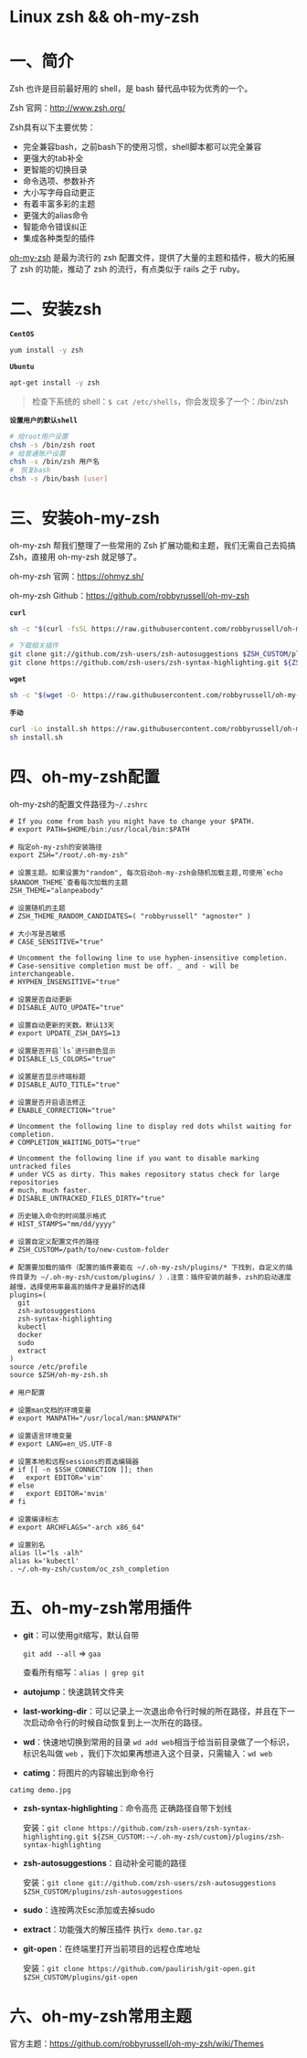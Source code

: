 # Linux zsh && oh-my-zsh

# 一、简介

Zsh 也许是目前最好用的 shell，是 bash 替代品中较为优秀的一个。

Zsh 官网：http://www.zsh.org/

Zsh具有以下主要优势：

- 完全兼容bash，之前bash下的使用习惯，shell脚本都可以完全兼容
- 更强大的tab补全
- 更智能的切换目录
- 命令选项、参数补齐
- 大小写字母自动更正
- 有着丰富多彩的主题
- 更强大的alias命令
- 智能命令错误纠正
- 集成各种类型的插件

[oh-my-zsh](https://github.com/robbyrussell/oh-my-zsh) 是最为流行的 zsh 配置文件，提供了大量的主题和插件，极大的拓展了 zsh 的功能，推动了 zsh 的流行，有点类似于 rails 之于 ruby。

# 二、安装zsh

**`CentOS`**

```bash
yum install -y zsh
```

**`Ubuntu`**

```bash
apt-get install -y zsh
```

> 检查下系统的 shell：`$ cat /etc/shells`，你会发现多了一个：/bin/zsh

**`设置用户的默认shell`**

```bash
# 给root用户设置
chsh -s /bin/zsh root
# 给普通账户设置
chsh -s /bin/zsh 用户名
#　恢复bash
chsh -s /bin/bash [user]
```

# 三、安装oh-my-zsh

oh-my-zsh 帮我们整理了一些常用的 Zsh 扩展功能和主题，我们无需自己去捣搞 Zsh，直接用 oh-my-zsh 就足够了。

oh-my-zsh 官网：https://ohmyz.sh/

oh-my-zsh Github：https://github.com/robbyrussell/oh-my-zsh

**`curl`**

```bash
sh -c "$(curl -fsSL https://raw.githubusercontent.com/robbyrussell/oh-my-zsh/master/tools/install.sh)"

# 下载相关插件
git clone git://github.com/zsh-users/zsh-autosuggestions $ZSH_CUSTOM/plugins/zsh-autosuggestions
git clone https://github.com/zsh-users/zsh-syntax-highlighting.git ${ZSH_CUSTOM:-~/.oh-my-zsh/custom}/plugins/zsh-syntax-highlighting
```

**`wget`**

```bash
sh -c "$(wget -O- https://raw.githubusercontent.com/robbyrussell/oh-my-zsh/master/tools/install.sh)"
```

**`手动`**

```bash
curl -Lo install.sh https://raw.githubusercontent.com/robbyrussell/oh-my-zsh/master/tools/install.sh
sh install.sh
```

# 四、oh-my-zsh配置

oh-my-zsh的配置文件路径为`~/.zshrc`

```properties
# If you come from bash you might have to change your $PATH.
# export PATH=$HOME/bin:/usr/local/bin:$PATH

# 指定oh-my-zsh的安装路径
export ZSH="/root/.oh-my-zsh"

# 设置主题。如果设置为"random", 每次启动oh-my-zsh会随机加载主题,可使用`echo $RANDOM_THEME`查看每次加载的主题
ZSH_THEME="alanpeabody"

# 设置随机的主题
# ZSH_THEME_RANDOM_CANDIDATES=( "robbyrussell" "agnoster" )

# 大小写是否敏感
# CASE_SENSITIVE="true"

# Uncomment the following line to use hyphen-insensitive completion.
# Case-sensitive completion must be off. _ and - will be interchangeable.
# HYPHEN_INSENSITIVE="true"

# 设置是否自动更新
# DISABLE_AUTO_UPDATE="true"

# 设置自动更新的天数。默认13天
# export UPDATE_ZSH_DAYS=13

# 设置是否开启`ls`进行颜色显示
# DISABLE_LS_COLORS="true"

# 设置是否显示终端标题
# DISABLE_AUTO_TITLE="true"

# 设置是否开启语法修正
# ENABLE_CORRECTION="true"

# Uncomment the following line to display red dots whilst waiting for completion.
# COMPLETION_WAITING_DOTS="true"

# Uncomment the following line if you want to disable marking untracked files
# under VCS as dirty. This makes repository status check for large repositories
# much, much faster.
# DISABLE_UNTRACKED_FILES_DIRTY="true"

# 历史输入命令的时间展示格式
# HIST_STAMPS="mm/dd/yyyy"

# 设置自定义配置文件的路径
# ZSH_CUSTOM=/path/to/new-custom-folder

# 配置要加载的插件（配置的插件要能在 ~/.oh-my-zsh/plugins/* 下找到，自定义的插件目录为 ~/.oh-my-zsh/custom/plugins/ ）.注意：插件安装的越多，zsh的启动速度越慢，选择使用率最高的插件才是最好的选择
plugins=(
  git
  zsh-autosuggestions
  zsh-syntax-highlighting
  kubectl
  docker
  sudo
  extract
)
source /etc/profile
source $ZSH/oh-my-zsh.sh

# 用户配置

# 设置man文档的环境变量
# export MANPATH="/usr/local/man:$MANPATH"

# 设置语言环境变量
# export LANG=en_US.UTF-8

# 设置本地和远程sessions的首选编辑器
# if [[ -n $SSH_CONNECTION ]]; then
#   export EDITOR='vim'
# else
#   export EDITOR='mvim'
# fi

# 设置编译标志
# export ARCHFLAGS="-arch x86_64"

# 设置别名
alias ll="ls -alh"
alias k='kubectl'
. ~/.oh-my-zsh/custom/oc_zsh_completion
```

# 五、oh-my-zsh常用插件

- **git**：可以使用git缩写，默认自带

   `git add --all` => `gaa`

  查看所有缩写：`alias | grep git`

- **autojump**：快速跳转文件夹

- **last-working-dir**：可以记录上一次退出命令行时候的所在路径，并且在下一次启动命令行的时候自动恢复到上一次所在的路径。
  
- **wd**：快速地切换到常用的目录
  `wd add web`相当于给当前目录做了一个标识，标识名叫做 `web` ，我们下次如果再想进入这个目录，只需输入：`wd web`

- **catimg**：将图片的内容输出到命令行
  

`catimg demo.jpg`

- **zsh-syntax-highlighting**：命令高亮 正确路径自带下划线

  安装：`git clone https://github.com/zsh-users/zsh-syntax-highlighting.git ${ZSH_CUSTOM:-~/.oh-my-zsh/custom}/plugins/zsh-syntax-highlighting`

- **zsh-autosuggestions**：自动补全可能的路径
  
  安装：`git clone git://github.com/zsh-users/zsh-autosuggestions $ZSH_CUSTOM/plugins/zsh-autosuggestions`
  
- **sudo**：连按两次Esc添加或去掉sudo
  
- **extract**：功能强大的解压插件
  执行`x demo.tar.gz`
  
- **git-open**：在终端里打开当前项目的远程仓库地址

  安装：`git clone https://github.com/paulirish/git-open.git $ZSH_CUSTOM/plugins/git-open`

# 六、oh-my-zsh常用主题

官方主题：https://github.com/robbyrussell/oh-my-zsh/wiki/Themes